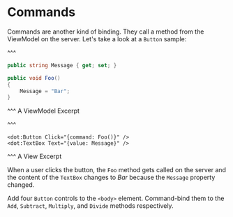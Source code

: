 ﻿---
Title: Commands
CodeTask: /resources/10_calculator/50_commands.dothtml.csx
---

# Commands

Commands are another kind of binding. They call a method from the ViewModel on the server. Let's take a look at a `Button` sample:

^^^
```csharp
public string Message { get; set; }

public void Foo()
{
    Message = "Bar";
}
```
^^^ A ViewModel Excerpt


^^^
```dothtml
<dot:Button Click="{command: Foo()}" />
<dot:TextBox Text="{value: Message}" />
```
^^^ A View Excerpt

When a user clicks the button, the `Foo` method gets called on the server and the content of the `TextBox` changes to _Bar_ because the `Message` property changed.

Add four `Button` controls to the `<body>` element. Command-bind them to the `Add`, `Subtract`, `Multiply`, and `Divide` methods respectively.